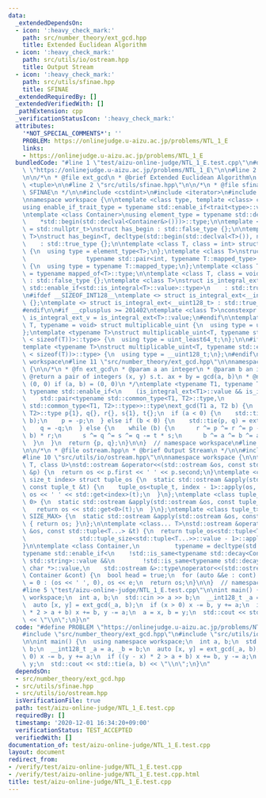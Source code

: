 ```yaml
---
data:
  _extendedDependsOn:
  - icon: ':heavy_check_mark:'
    path: src/number_theory/ext_gcd.hpp
    title: Extended Euclidean Algorithm
  - icon: ':heavy_check_mark:'
    path: src/utils/io/ostream.hpp
    title: Output Stream
  - icon: ':heavy_check_mark:'
    path: src/utils/sfinae.hpp
    title: SFINAE
  _extendedRequiredBy: []
  _extendedVerifiedWith: []
  _pathExtension: cpp
  _verificationStatusIcon: ':heavy_check_mark:'
  attributes:
    '*NOT_SPECIAL_COMMENTS*': ''
    PROBLEM: https://onlinejudge.u-aizu.ac.jp/problems/NTL_1_E
    links:
    - https://onlinejudge.u-aizu.ac.jp/problems/NTL_1_E
  bundledCode: "#line 1 \"test/aizu-online-judge/NTL_1_E.test.cpp\"\n#define PROBLEM\
    \ \"https://onlinejudge.u-aizu.ac.jp/problems/NTL_1_E\"\n\n#line 2 \"src/number_theory/ext_gcd.hpp\"\
    \n\n/*\n * @file ext_gcd\n * @brief Extended Euclidean Algorithm\n */\n\n#include\
    \ <tuple>\n\n#line 2 \"src/utils/sfinae.hpp\"\n\n/*\n * @file sfinae.hpp\n * @brief\
    \ SFINAE\n */\n\n#include <cstdint>\n#include <iterator>\n#include <type_traits>\n\
    \nnamespace workspace {\n\ntemplate <class type, template <class> class trait>\n\
    using enable_if_trait_type = typename std::enable_if<trait<type>::value>::type;\n\
    \ntemplate <class Container>\nusing element_type = typename std::decay<decltype(\n\
    \    *std::begin(std::declval<Container&>()))>::type;\n\ntemplate <class T, class\
    \ = std::nullptr_t>\nstruct has_begin : std::false_type {};\n\ntemplate <class\
    \ T>\nstruct has_begin<T, decltype(std::begin(std::declval<T>()), nullptr)>\n\
    \    : std::true_type {};\n\ntemplate <class T, class = int> struct mapped_of\
    \ {\n  using type = element_type<T>;\n};\ntemplate <class T>\nstruct mapped_of<T,\n\
    \                 typename std::pair<int, typename T::mapped_type>::first_type>\
    \ {\n  using type = typename T::mapped_type;\n};\ntemplate <class T> using mapped_type\
    \ = typename mapped_of<T>::type;\n\ntemplate <class T, class = void> struct is_integral_ext\
    \ : std::false_type {};\ntemplate <class T>\nstruct is_integral_ext<\n    T, typename\
    \ std::enable_if<std::is_integral<T>::value>::type>\n    : std::true_type {};\n\
    \n#ifdef __SIZEOF_INT128__\ntemplate <> struct is_integral_ext<__int128_t> : std::true_type\
    \ {};\ntemplate <> struct is_integral_ext<__uint128_t> : std::true_type {};\n\
    #endif\n\n#if __cplusplus >= 201402\ntemplate <class T>\nconstexpr static bool\
    \ is_integral_ext_v = is_integral_ext<T>::value;\n#endif\n\ntemplate <typename\
    \ T, typename = void> struct multiplicable_uint {\n  using type = uint_least32_t;\n\
    };\ntemplate <typename T>\nstruct multiplicable_uint<T, typename std::enable_if<(2\
    \ < sizeof(T))>::type> {\n  using type = uint_least64_t;\n};\n\n#ifdef __SIZEOF_INT128__\n\
    template <typename T>\nstruct multiplicable_uint<T, typename std::enable_if<(4\
    \ < sizeof(T))>::type> {\n  using type = __uint128_t;\n};\n#endif\n\n}  // namespace\
    \ workspace\n#line 11 \"src/number_theory/ext_gcd.hpp\"\n\nnamespace workspace\
    \ {\n\n/*\n * @fn ext_gcd\n * @param a an integer\n * @param b an integer\n *\
    \ @return a pair of integers (x, y) s.t. ax + by = gcd(a, b)\n * @note return\
    \ (0, 0) if (a, b) = (0, 0)\n */\ntemplate <typename T1, typename T2>\nconstexpr\
    \ typename std::enable_if<\n    (is_integral_ext<T1>::value && is_integral_ext<T2>::value),\n\
    \    std::pair<typename std::common_type<T1, T2>::type,\n              typename\
    \ std::common_type<T1, T2>::type>>::type\next_gcd(T1 a, T2 b) {\n  typename std::common_type<T1,\
    \ T2>::type p{1}, q{}, r{}, s{1}, t{};\n  if (a < 0) {\n    std::tie(p, q) = ext_gcd(-a,\
    \ b);\n    p = -p;\n  } else if (b < 0) {\n    std::tie(p, q) = ext_gcd(a, -b);\n\
    \    q = -q;\n  } else {\n    while (b) {\n      r ^= p ^= r ^= p -= (t = a /\
    \ b) * r;\n      s ^= q ^= s ^= q -= t * s;\n      b ^= a ^= b ^= a %= b;\n  \
    \  }\n  }\n  return {p, q};\n}\n\n}  // namespace workspace\n#line 2 \"src/utils/io/ostream.hpp\"\
    \n\n/*\n * @file ostream.hpp\n * @brief Output Stream\n */\n\n#include <iostream>\n\
    #line 10 \"src/utils/io/ostream.hpp\"\n\nnamespace workspace {\n\ntemplate <class\
    \ T, class U>\nstd::ostream &operator<<(std::ostream &os, const std::pair<T, U>\
    \ &p) {\n  return os << p.first << ' ' << p.second;\n}\ntemplate <class tuple_t,\
    \ size_t index> struct tuple_os {\n  static std::ostream &apply(std::ostream &os,\
    \ const tuple_t &t) {\n    tuple_os<tuple_t, index - 1>::apply(os, t);\n    return\
    \ os << ' ' << std::get<index>(t);\n  }\n};\ntemplate <class tuple_t> struct tuple_os<tuple_t,\
    \ 0> {\n  static std::ostream &apply(std::ostream &os, const tuple_t &t) {\n \
    \   return os << std::get<0>(t);\n  }\n};\ntemplate <class tuple_t> struct tuple_os<tuple_t,\
    \ SIZE_MAX> {\n  static std::ostream &apply(std::ostream &os, const tuple_t &t)\
    \ { return os; }\n};\n\ntemplate <class... T>\nstd::ostream &operator<<(std::ostream\
    \ &os, const std::tuple<T...> &t) {\n  return tuple_os<std::tuple<T...>,\n   \
    \               std::tuple_size<std::tuple<T...>>::value - 1>::apply(os, t);\n\
    }\n\ntemplate <class Container,\n          typename = decltype(std::begin(std::declval<Container>()))>\n\
    typename std::enable_if<\n    !std::is_same<typename std::decay<Container>::type,\
    \ std::string>::value &&\n        !std::is_same<typename std::decay<Container>::type,\
    \ char *>::value,\n    std::ostream &>::type\noperator<<(std::ostream &os, const\
    \ Container &cont) {\n  bool head = true;\n  for (auto &&e : cont) head ? head\
    \ = 0 : (os << ' ', 0), os << e;\n  return os;\n}\n\n}  // namespace workspace\n\
    #line 5 \"test/aizu-online-judge/NTL_1_E.test.cpp\"\n\nint main() {\n  using namespace\
    \ workspace;\n  int a, b;\n  std::cin >> a >> b;\n  __int128_t _a = a, _b = b;\n\
    \  auto [x, y] = ext_gcd(_a, b);\n  if (x > 0) x -= b, y += a;\n  if ((y - x)\
    \ * 2 > a + b) x += b, y -= a;\n  a = x, b = y;\n  std::cout << std::tie(a, b)\
    \ << \"\\n\";\n}\n"
  code: "#define PROBLEM \"https://onlinejudge.u-aizu.ac.jp/problems/NTL_1_E\"\n\n\
    #include \"src/number_theory/ext_gcd.hpp\"\n#include \"src/utils/io/ostream.hpp\"\
    \n\nint main() {\n  using namespace workspace;\n  int a, b;\n  std::cin >> a >>\
    \ b;\n  __int128_t _a = a, _b = b;\n  auto [x, y] = ext_gcd(_a, b);\n  if (x >\
    \ 0) x -= b, y += a;\n  if ((y - x) * 2 > a + b) x += b, y -= a;\n  a = x, b =\
    \ y;\n  std::cout << std::tie(a, b) << \"\\n\";\n}\n"
  dependsOn:
  - src/number_theory/ext_gcd.hpp
  - src/utils/sfinae.hpp
  - src/utils/io/ostream.hpp
  isVerificationFile: true
  path: test/aizu-online-judge/NTL_1_E.test.cpp
  requiredBy: []
  timestamp: '2020-12-01 16:34:20+09:00'
  verificationStatus: TEST_ACCEPTED
  verifiedWith: []
documentation_of: test/aizu-online-judge/NTL_1_E.test.cpp
layout: document
redirect_from:
- /verify/test/aizu-online-judge/NTL_1_E.test.cpp
- /verify/test/aizu-online-judge/NTL_1_E.test.cpp.html
title: test/aizu-online-judge/NTL_1_E.test.cpp
---
```

